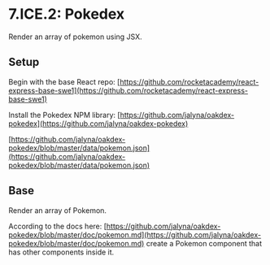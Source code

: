 # 7.ICE.2: Pokedex

Render an array of pokemon using JSX.

## Setup

Begin with the base React repo: [https://github.com/rocketacademy/react-express-base-swe1](https://github.com/rocketacademy/react-express-base-swe1)

Install the Pokedex NPM library: [https://github.com/jalyna/oakdex-pokedex](https://github.com/jalyna/oakdex-pokedex)

[https://github.com/jalyna/oakdex-pokedex/blob/master/data/pokemon.json](https://github.com/jalyna/oakdex-pokedex/blob/master/data/pokemon.json)

## Base

Render an array of Pokemon.

According to the docs here: [https://github.com/jalyna/oakdex-pokedex/blob/master/doc/pokemon.md](https://github.com/jalyna/oakdex-pokedex/blob/master/doc/pokemon.md) create a Pokemon component that has other components inside it.



